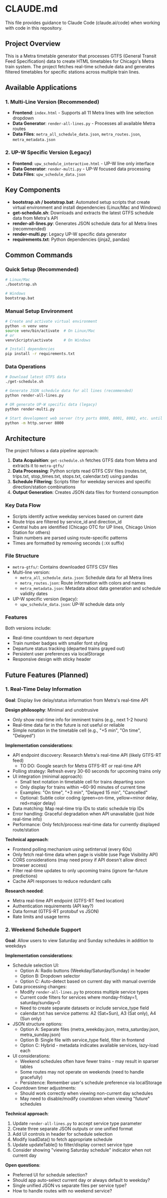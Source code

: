 # CLAUDE.md

This file provides guidance to Claude Code (claude.ai/code) when working with code in this repository.

## Project Overview

This is a Metra timetable generator that processes GTFS (General Transit Feed Specification) data to create HTML timetables for Chicago's Metra train system. The project fetches real-time schedule data and generates filtered timetables for specific stations across multiple train lines.

## Available Applications

### 1. Multi-Line Version (Recommended)
- **Frontend**: `index.html` - Supports all 11 Metra lines with line selection dropdown
- **Data Generator**: `render-all-lines.py` - Processes all available Metra routes
- **Data Files**: `metra_all_schedule_data.json`, `metra_routes.json`, `metra_metadata.json`

### 2. UP-W Specific Version (Legacy)
- **Frontend**: `upw_schedule_interactive.html` - UP-W line only interface
- **Data Generator**: `render-multi.py` - UP-W focused data processing
- **Data Files**: `upw_schedule_data.json`

## Key Components

- **bootstrap.sh / bootstrap.bat**: Automated setup scripts that create virtual environment and install dependencies (Linux/Mac and Windows)
- **get-schedule.sh**: Downloads and extracts the latest GTFS schedule data from Metra's API
- **render-all-lines.py**: Generates JSON schedule data for all Metra lines (recommended)
- **render-multi.py**: Legacy UP-W specific data generator
- **requirements.txt**: Python dependencies (jinja2, pandas)

## Common Commands

### Quick Setup (Recommended)
```bash
# Linux/Mac
./bootstrap.sh

# Windows
bootstrap.bat
```

### Manual Setup Environment
```bash
# Create and activate virtual environment
python -m venv venv
source venv/bin/activate  # On Linux/Mac
# or
venv\Scripts\activate     # On Windows

# Install dependencies
pip install -r requirements.txt
```

### Data Operations
```bash
# Download latest GTFS data
./get-schedule.sh

# Generate JSON schedule data for all lines (recommended)
python render-all-lines.py

# OR generate UP-W specific data (legacy)
python render-multi.py

# Start development web server (try ports 8000, 8001, 8002, etc. until one works)
python -m http.server 8000
```

## Architecture

The project follows a data pipeline approach:

1. **Data Acquisition**: `get-schedule.sh` fetches GTFS data from Metra and extracts it to `metra-gtfs/`
2. **Data Processing**: Python scripts read GTFS CSV files (routes.txt, trips.txt, stop_times.txt, stops.txt, calendar.txt) using pandas
3. **Schedule Filtering**: Scripts filter for weekday services and specific direction/station combinations
4. **Output Generation**: Creates JSON data files for frontend consumption

### Key Data Flow
- Scripts identify active weekday services based on current date
- Route trips are filtered by service_id and direction_id
- Central hubs are identified (Chicago OTC for UP lines, Chicago Union Station for others)
- Train numbers are parsed using route-specific patterns
- Times are formatted by removing seconds (`:XX` suffix)

### File Structure
- `metra-gtfs/`: Contains downloaded GTFS CSV files
- Multi-line version:
  - `metra_all_schedule_data.json`: Schedule data for all Metra lines
  - `metra_routes.json`: Route information with colors and names
  - `metra_metadata.json`: Metadata about data generation and schedule validity dates
- UP-W specific version (legacy):
  - `upw_schedule_data.json`: UP-W schedule data only

### Features
Both versions include:
- Real-time countdown to next departure
- Train number badges with smaller font styling
- Departure status tracking (departed trains grayed out)
- Persistent user preferences via localStorage
- Responsive design with sticky header

## Future Features (Planned)

### 1. Real-Time Delay Information
**Goal**: Display live delay/status information from Metra's real-time API

**Design philosophy**: Minimal and unobtrusive
- Only show real-time info for imminent trains (e.g., next 1-2 hours)
- Real-time data far in the future is not useful or reliable
- Simple notation in the timetable cell (e.g., "+5 min", "On time", "Delayed")

**Implementation considerations**:
- API endpoint discovery: Research Metra's real-time API (likely GTFS-RT feed)
  - TO DO: Google search for Metra GTFS-RT or real-time API
- Polling strategy: Refresh every 30-60 seconds for upcoming trains only
- UI integration (minimal approach):
  - Small text notation in timetable cell for trains departing soon
  - Only display for trains within ~60-90 minutes of current time
  - Examples: "On time", "+3 min", "Delayed 15 min", "Cancelled"
  - Optional: Subtle color coding (green=on-time, yellow=minor delay, red=major delay)
- Data matching: Map real-time trip IDs to static schedule trip IDs
- Error handling: Graceful degradation when API unavailable (just hide real-time info)
- Performance: Only fetch/process real-time data for currently displayed route/station

**Technical approach**:
- Frontend polling mechanism using setInterval (every 60s)
- Only fetch real-time data when page is visible (use Page Visibility API)
- CORS considerations (may need proxy if API doesn't allow direct browser access)
- Filter real-time updates to only upcoming trains (ignore far-future predictions)
- Cache API responses to reduce redundant calls

**Research needed**:
- Metra real-time API endpoint (GTFS-RT feed location)
- Authentication requirements (API key?)
- Data format (GTFS-RT protobuf vs JSON)
- Rate limits and usage terms

### 2. Weekend Schedule Support
**Goal**: Allow users to view Saturday and Sunday schedules in addition to weekdays

**Implementation considerations**:
- Schedule selection UI:
  - Option A: Radio buttons (Weekday/Saturday/Sunday) in header
  - Option B: Dropdown selector
  - Option C: Auto-detect based on current day with manual override
- Data processing changes:
  - Modify `render-all-lines.py` to process multiple service types
  - Current code filters for services where monday-friday=1, saturday/sunday=0
  - Need to create separate datasets or include service_type field
  - calendar.txt has service patterns: A2 (Sat+Sun), A3 (Sat only), A4 (Sun only)
- JSON structure options:
  - Option A: Separate files (metra_weekday.json, metra_saturday.json, metra_sunday.json)
  - Option B: Single file with service_type field, filter in frontend
  - Option C: Hybrid - metadata indicates available services, lazy-load each
- UI considerations:
  - Weekend schedules often have fewer trains - may result in sparser tables
  - Some routes may not operate on weekends (need to handle gracefully)
  - Persistence: Remember user's schedule preference via localStorage
- Countdown timer adjustments:
  - Should work correctly when viewing non-current day schedules
  - May need to disable/modify countdown when viewing "future" schedules

**Technical approach**:
1. Update `render-all-lines.py` to accept service type parameter
2. Create three separate JSON outputs or one unified format
3. Add UI controls in header for schedule selection
4. Modify loadData() to fetch appropriate schedule
5. Update updateTable() to filter/display correct service type
6. Consider showing "viewing Saturday schedule" indicator when not current day

**Open questions**:
- Preferred UI for schedule selection?
- Should app auto-select current day or always default to weekday?
- Single unified JSON vs separate files per service type?
- How to handle routes with no weekend service?